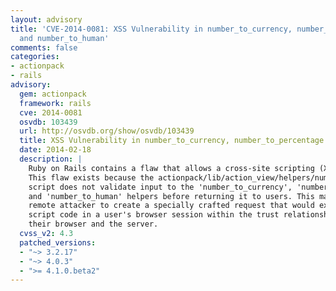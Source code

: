 ```yaml
---
layout: advisory
title: 'CVE-2014-0081: XSS Vulnerability in number_to_currency, number_to_percentage
  and number_to_human'
comments: false
categories:
- actionpack
- rails
advisory:
  gem: actionpack
  framework: rails
  cve: 2014-0081
  osvdb: 103439
  url: http://osvdb.org/show/osvdb/103439
  title: XSS Vulnerability in number_to_currency, number_to_percentage and number_to_human
  date: 2014-02-18
  description: |
    Ruby on Rails contains a flaw that allows a cross-site scripting (XSS) attack.
    This flaw exists because the actionpack/lib/action_view/helpers/number_helper.rb
    script does not validate input to the 'number_to_currency', 'number_to_percentage',
    and 'number_to_human' helpers before returning it to users. This may allow a
    remote attacker to create a specially crafted request that would execute arbitrary
    script code in a user's browser session within the trust relationship between
    their browser and the server.
  cvss_v2: 4.3
  patched_versions:
  - "~> 3.2.17"
  - "~> 4.0.3"
  - ">= 4.1.0.beta2"
---
```

